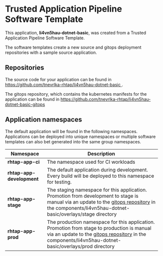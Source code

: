 # Trusted Application Pipeline Software Template

This application, **li4vn5hau-dotnet-basic**, was created from a Trusted Application Pipeline Software Template.

The software templates create a new source and gitops deployment repositories with a sample source application. 

## Repositories

The source code for your application can be found in [https://github.com/tnevrlka-rhtap/li4vn5hau-dotnet-basic ](https://github.com/tnevrlka-rhtap/li4vn5hau-dotnet-basic ).
 
The gitops repository, which contains the kubernetes manifests for the application can be found in 
[https://github.com/tnevrlka-rhtap/li4vn5hau-dotnet-basic-gitops ](https://github.com/tnevrlka-rhtap/li4vn5hau-dotnet-basic-gitops ) 

## Application namespaces 

The default application will be found in the following namespaces. Applications can be deployed into unique namespaces or multiple software templates can also bet generated into the same group namespaces.  

|  Namespace   |  Description   |  
| -------- | -------- |
| **rhtap-app-ci** | The namespace used for CI workloads |
| **rhtap-app-development** | The default application during development. Every build will be deployed to this namespace for testing. |
| **rhtap-app-stage** | The staging namespace for this application. Promotion from development to stage is manual via an update to the [gitops repository](https://github.com/tnevrlka-rhtap/li4vn5hau-dotnet-basic-gitops ) in the components/li4vn5hau-dotnet-basic/overlays/stage directory |
| **rhtap-app-prod** | The production namespace for this application. Promotion from stage to production is manual via an update to the [gitops repository](https://github.com/tnevrlka-rhtap/li4vn5hau-dotnet-basic-gitops ) in the components/li4vn5hau-dotnet-basic/overlays/prod directory |